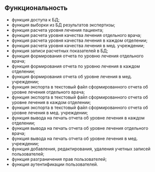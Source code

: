 ## Функциональность
*	функция доступа к БД;
*	функция выборки из БД результатов экспертизы;
*	функция расчета уровня лечения пациента;
*	функция расчета уровня качества лечения отдельного врача;
*	функция расчета уровня качества лечения в каждом отделении;
*	функция расчета уровня качества лечения в мед. учреждении;
*	функция записи расчетных показателей в БД; 
*	функция формирования отчета по уровню лечения отдельного врача;
*	 функция формирования отчета по уровню лечения в каждом отделении;
*	 функция формирования отчета об уровне лечения в мед. учреждении;
*	функция экспорта в текстовый файл сформированного отчета об уровне лечения отдельного врача;
*	функция экспорта в текстовый файл сформированного отчета об уровне лечения в каждом отделении;
*	функция экспорта в текстовый файл сформированного отчета об уровне лечения в мед. учреждении;
*	функция вывода на печать отчета об уровне лечения в каждом отделении;
*	функция вывода на печать отчета об уровне лечения отдельного врача;
*	функция вывода на печать отчета об уровне лечения в мед. учреждении;
*	функция добавления, редактирования, удаления учетных записей пользователей;
*	функция разграничения прав пользователей;
*	функция аутентификации пользователей.
